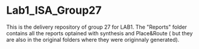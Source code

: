 # Lab1_ISA_Group27
This is the delivery repository of  group 27 for LAB1. The "Reports" folder contains all the reports optained with synthesis and Place&Route ( but they are also in the original folders where they were originnaly generated).

